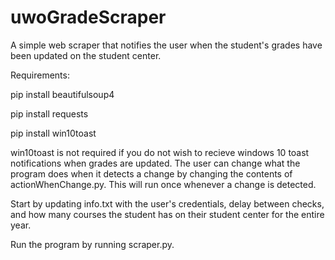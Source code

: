 # uwoGradeScraper
 A simple web scraper that notifies the user when the student's grades have been updated on the student center.

Requirements:

pip install beautifulsoup4

pip install requests

pip install win10toast

win10toast is not required if you do not wish to recieve windows 10 toast notifications when grades are updated. The user can change what the program does when it detects a change by changing the contents of actionWhenChange.py. This will run once whenever a change is detected. 

Start by updating info.txt with the user's credentials, delay between checks, and how many courses the student has on their student center for the entire year.

Run the program by running scraper.py.

